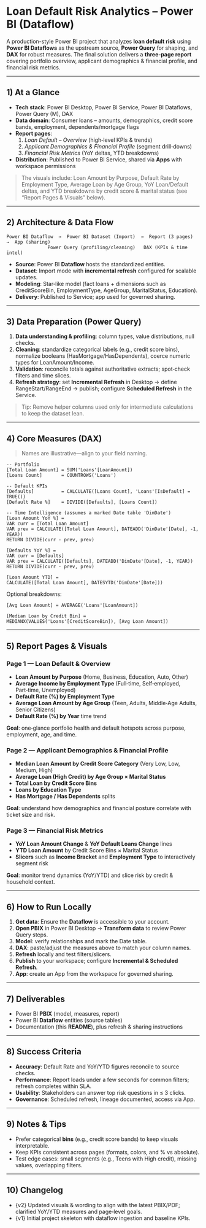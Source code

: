 # Loan Default Risk Analytics – Power BI (Dataflow)

A production-style Power BI project that analyzes **loan default risk** using **Power BI Dataflows** as the upstream source, **Power Query** for shaping, and **DAX** for robust measures. The final solution delivers a **three‑page report** covering portfolio overview, applicant demographics & financial profile, and financial risk metrics.

---

## 1) At a Glance

- **Tech stack**: Power BI Desktop, Power BI Service, Power BI Dataflows, Power Query (M), DAX
- **Data domain**: Consumer loans – amounts, demographics, credit score bands, employment, dependents/mortgage flags
- **Report pages**:  
  1) *Loan Default – Overview* (high‑level KPIs & trends)  
  2) *Applicant Demographics & Financial Profile* (segment drill‑downs)  
  3) *Financial Risk Metrics* (YoY deltas, YTD breakdowns)
- **Distribution**: Published to Power BI Service, shared via **Apps** with workspace permissions

> The visuals include: Loan Amount by Purpose, Default Rate by Employment Type, Average Loan by Age Group, YoY Loan/Default deltas, and YTD breakdowns by credit score & marital status (see “Report Pages & Visuals” below).

---

## 2) Architecture & Data Flow

```
Power BI Dataflow  →  Power BI Dataset (Import)  →  Report (3 pages)  →  App (sharing)
               Power Query (profiling/cleaning)   DAX (KPIs & time intel)
```

- **Source**: Power BI **Dataflow** hosts the standardized entities.  
- **Dataset**: Import mode with **incremental refresh** configured for scalable updates.  
- **Modeling**: Star‑like model (fact loans + dimensions such as CreditScoreBin, EmploymentType, AgeGroup, MaritalStatus, Education).  
- **Delivery**: Published to Service; app used for governed sharing.

---

## 3) Data Preparation (Power Query)

1. **Data understanding & profiling**: column types, value distributions, null checks.  
2. **Cleaning**: standardize categorical labels (e.g., credit score bins), normalize booleans (HasMortgage/HasDependents), coerce numeric types for LoanAmount/Income.  
3. **Validation**: reconcile totals against authoritative extracts; spot‑check filters and time slices.  
4. **Refresh strategy**: set **Incremental Refresh** in Desktop → define RangeStart/RangeEnd → publish; configure **Scheduled Refresh** in the Service.

> Tip: Remove helper columns used only for intermediate calculations to keep the dataset lean.

---

## 4) Core Measures (DAX)

> Names are illustrative—align to your field naming.

```DAX
-- Portfolio
[Total Loan Amount] = SUM('Loans'[LoanAmount])
[Loans Count]       = COUNTROWS('Loans')

-- Default KPIs
[Defaults]          = CALCULATE([Loans Count], 'Loans'[IsDefault] = TRUE())
[Default Rate %]    = DIVIDE([Defaults], [Loans Count])

-- Time Intelligence (assumes a marked Date table 'DimDate')
[Loan Amount YoY %] =
VAR curr = [Total Loan Amount]
VAR prev = CALCULATE([Total Loan Amount], DATEADD('DimDate'[Date], -1, YEAR))
RETURN DIVIDE(curr - prev, prev)

[Defaults YoY %] =
VAR curr = [Defaults]
VAR prev = CALCULATE([Defaults], DATEADD('DimDate'[Date], -1, YEAR))
RETURN DIVIDE(curr - prev, prev)

[Loan Amount YTD] =
CALCULATE([Total Loan Amount], DATESYTD('DimDate'[Date]))
```

Optional breakdowns:
```DAX
[Avg Loan Amount] = AVERAGE('Loans'[LoanAmount])

[Median Loan by Credit Bin] =
MEDIANX(VALUES('Loans'[CreditScoreBin]), [Avg Loan Amount])
```

---

## 5) Report Pages & Visuals

### Page 1 — Loan Default & Overview
- **Loan Amount by Purpose** (Home, Business, Education, Auto, Other)
- **Average Income by Employment Type** (Full‑time, Self‑employed, Part‑time, Unemployed)
- **Default Rate (%) by Employment Type**
- **Average Loan Amount by Age Group** (Teen, Adults, Middle‑Age Adults, Senior Citizens)
- **Default Rate (%) by Year** time trend

**Goal**: one‑glance portfolio health and default hotspots across purpose, employment, age, and time.

### Page 2 — Applicant Demographics & Financial Profile
- **Median Loan Amount by Credit Score Category** (Very Low, Low, Medium, High)
- **Average Loan (High Credit) by Age Group × Marital Status**
- **Total Loan by Credit Score Bins**
- **Loans by Education Type**
- **Has Mortgage / Has Dependents** splits

**Goal**: understand how demographics and financial posture correlate with ticket size and risk.

### Page 3 — Financial Risk Metrics
- **YoY Loan Amount Change** & **YoY Default Loans Change** lines
- **YTD Loan Amount** by Credit Score Bins × Marital Status
- **Slicers** such as **Income Bracket** and **Employment Type** to interactively segment risk

**Goal**: monitor trend dynamics (YoY/YTD) and slice risk by credit & household context.

---

## 6) How to Run Locally

1. **Get data**: Ensure the **Dataflow** is accessible to your account.  
2. **Open PBIX** in Power BI Desktop → **Transform data** to review Power Query steps.  
3. **Model**: verify relationships and mark the Date table.  
4. **DAX**: paste/adjust the measures above to match your column names.  
5. **Refresh** locally and test filters/slicers.  
6. **Publish** to your workspace; configure **Incremental & Scheduled Refresh**.  
7. **App**: create an App from the workspace for governed sharing.

---

## 7) Deliverables

- Power BI **PBIX** (model, measures, report)
- Power BI **Dataflow** entities (source tables)
- Documentation (this **README**), plus refresh & sharing instructions

---

## 8) Success Criteria

- **Accuracy**: Default Rate and YoY/YTD figures reconcile to source checks.  
- **Performance**: Report loads under a few seconds for common filters; refresh completes within SLA.  
- **Usability**: Stakeholders can answer top risk questions in ≤ 3 clicks.  
- **Governance**: Scheduled refresh, lineage documented, access via App.

---

## 9) Notes & Tips

- Prefer categorical **bins** (e.g., credit score bands) to keep visuals interpretable.  
- Keep KPIs consistent across pages (formats, colors, and % vs absolute).  
- Test edge cases: small segments (e.g., Teens with High credit), missing values, overlapping filters.

---

## 10) Changelog

- {v2} Updated visuals & wording to align with the latest PBIX/PDF; clarified YoY/YTD measures and page‑level goals.
- {v1} Initial project skeleton with dataflow ingestion and baseline KPIs.
